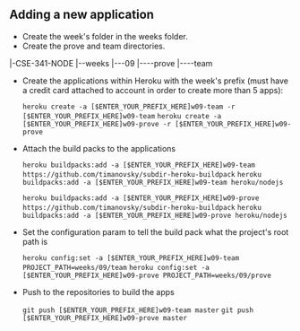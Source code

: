 ## Adding a new application
- Create the week's folder in the weeks folder.
- Create the prove and team directories.

|-CSE-341-NODE
|--weeks
|---09
|----prove
|----team

- Create the applications within Heroku with the week's prefix (must have a credit card attached to account in order to create more than 5 apps):
  
  `heroku create -a [$ENTER_YOUR_PREFIX_HERE]w09-team -r [$ENTER_YOUR_PREFIX_HERE]w09-team`
  `heroku create -a [$ENTER_YOUR_PREFIX_HERE]w09-prove -r [$ENTER_YOUR_PREFIX_HERE]w09-prove`

- Attach the build packs to the applications

  `heroku buildpacks:add -a [$ENTER_YOUR_PREFIX_HERE]w09-team https://github.com/timanovsky/subdir-heroku-buildpack`
  `heroku buildpacks:add -a [$ENTER_YOUR_PREFIX_HERE]w09-team heroku/nodejs`

  `heroku buildpacks:add -a [$ENTER_YOUR_PREFIX_HERE]w09-prove https://github.com/timanovsky/subdir-heroku-buildpack`
  `heroku buildpacks:add -a [$ENTER_YOUR_PREFIX_HERE]w09-prove heroku/nodejs`

- Set the configuration param to tell the build pack what the project's root path is

  `heroku config:set -a [$ENTER_YOUR_PREFIX_HERE]w09-team PROJECT_PATH=weeks/09/team`
  `heroku config:set -a [$ENTER_YOUR_PREFIX_HERE]w09-prove PROJECT_PATH=weeks/09/prove`

- Push to the repositories to build the apps

  `git push [$ENTER_YOUR_PREFIX_HERE]w09-team master`
  `git push [$ENTER_YOUR_PREFIX_HERE]w09-prove master`
